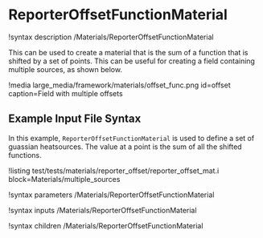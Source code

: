 # ReporterOffsetFunctionMaterial

!syntax description /Materials/ReporterOffsetFunctionMaterial

This can be used to create a material that is the sum of a function that is shifted by a set of points. This can be useful for creating a field containing multiple sources, as shown below.

!media large_media/framework/materials/offset_func.png
       id=offset
       caption=Field with multiple offsets

## Example Input File Syntax

In this example, `ReporterOffsetFunctionMaterial` is used to define a set of guassian heatsources. The value at a point is the sum of all the shifted functions.

!listing test/tests/materials/reporter_offset/reporter_offset_mat.i block=Materials/multiple_sources

!syntax parameters /Materials/ReporterOffsetFunctionMaterial

!syntax inputs /Materials/ReporterOffsetFunctionMaterial

!syntax children /Materials/ReporterOffsetFunctionMaterial

